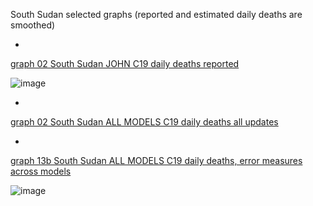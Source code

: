 South Sudan selected graphs (reported and estimated daily deaths are smoothed) 

*

[graph 02 South Sudan JOHN C19 daily deaths reported](https://github.com/pourmalek/CovidLongitudinal/blob/main/output/countries/South%20Sudan/graph%2002%20South%20Sudan%20JOHN%20C19%20daily%20deaths%20reported.pdf)

![image](https://github.com/pourmalek/CovidLongitudinal/assets/30849720/4bd2c7f8-1102-4df3-a819-9ec9cc161cda)

*

[graph 02 South Sudan ALL MODELS C19 daily deaths all updates](https://github.com/pourmalek/CovidLongitudinal/blob/main/output/countries/South%20Sudan/graph%2002%20South%20Sudan%20ALL%20MODELS%20C19%20daily%20deaths%20all%20updates.pdf)


*

[graph 13b South Sudan ALL MODELS C19 daily deaths, error measures across models](https://github.com/pourmalek/CovidLongitudinal/blob/main/output/countries/South%20Sudan/graph%2013b%20South%20Sudan%20ALL%20MODELS%20C19%20daily%20deaths%2C%20error%20measures%20across%20models.pdf)

![image](https://github.com/pourmalek/CovidLongitudinal/assets/30849720/02b24e8f-6faa-4cee-ac6e-f0ead828732a)

